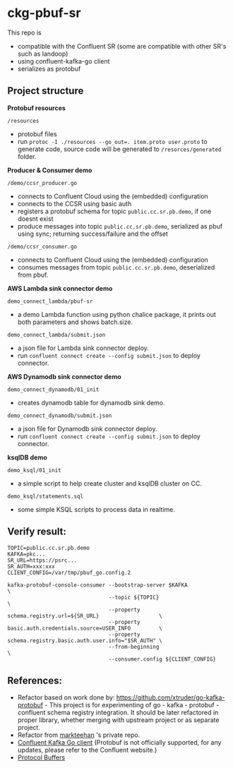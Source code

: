 
# ckg-pbuf-sr
This repo is
* compatible with the Confluent SR (some are compatible with other SR's such as landoop)
* using confluent-kafka-go client
* serializes as protobuf


## Project structure

**Protobuf resources**

`/resources`
- protobuf files
- run `protoc -I ./resources --go_out=. item.proto user.proto` to generate code, source code will be generated to `/resorces/generated` folder.

**Producer & Consumer demo**

`/demo/ccsr_producer.go`
- connects to Confluent Cloud using the (embedded) configuration
- connects to the CCSR using basic auth
- registers a protobuf schema for topic `public.cc.sr.pb.demo`, if one doesnt exist
- produce messages into topic `public.cc.sr.pb.demo`, serialized as pbuf using sync; returning success/failure and the offset

`/demo/ccsr_consumer.go`
- connects to Confluent Cloud using the (embedded) configuration
- consumes messages from topic `public.cc.sr.pb.demo`, deserialized from pbuf.

**AWS Lambda sink connector demo**

`demo_connect_lambda/pbuf-sr`
- a demo Lambda function using python chalice package, it prints out both parameters and shows batch.size.

`demo_connect_lambda/submit.json`
- a json file for Lambda sink connector deploy.
- run `confluent connect create --config submit.json` to deploy connector.

**AWS Dynamodb sink connector demo** 

`demo_connect_dynamodb/01_init`
- creates dynamodb table for dynamodb sink demo.

`demo_connect_dynamodb/submit.json`
- a json file for Dynamodb sink connector deploy.
- run `confluent connect create --config submit.json` to deploy connector.

**ksqlDB demo**

`demo_ksql/01_init`
- a simple script to help create cluster and ksqlDB cluster on CC.

`demo_ksql/statements.sql`
- some simple KSQL scripts to process data in realtime.

## Verify result:
```
TOPIC=public.cc.sr.pb.demo
KAFKA=pkc...
SR_URL=https://psrc...
SR_AUTH=xxx:xxx
CLIENT_CONFIG=/var/tmp/pbuf_go.config.2

kafka-protobuf-console-consumer --bootstrap-server $KAFKA                                  \ 
                                --topic ${TOPIC}                                           \ 
                                --property schema.registry.url=${SR_URL}                   \
                                --property basic.auth.credentials.source=USER_INFO         \
                                --property schema.registry.basic.auth.user.info="$SR_AUTH" \
                                --from-beginning                                           \
                                --consumer.config ${CLIENT_CONFIG}
```

## References:
- Refactor based on work done by: https://github.com/xtruder/go-kafka-protobuf - This project is for experimenting of go - kafka - protobuf - confluent schema
registry integration. It should be later refactored in proper library,
whether merging with upstream project or as separate project.
- Refactor from [markteehan](https://github.com/markteehan) 's private repo.
- [Confluent Kafka Go client](https://docs.confluent.io/clients-confluent-kafka-go/current/overview.html#go-example-code) (Protobuf is not officially supported, for any updates, please refer to the Confluent website.)
- [Protocol Buffers](https://developers.google.com/protocol-buffers/docs/gotutorial)